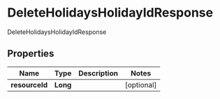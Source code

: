 

# DeleteHolidaysHolidayIdResponse

DeleteHolidaysHolidayIdResponse
## Properties

Name | Type | Description | Notes
------------ | ------------- | ------------- | -------------
**resourceId** | **Long** |  |  [optional]



